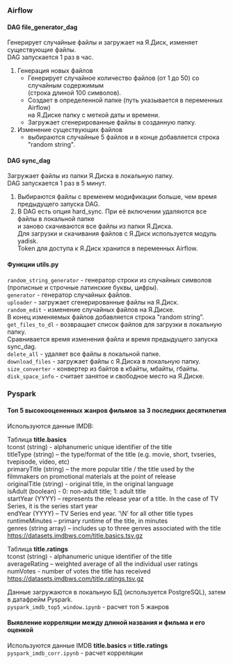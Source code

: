 
### Airflow

#### DAG file_generator_dag

Генерирует случайные файлы и загружает на Я.Диск, изменяет существующие файлы.  
DAG запускается 1 раз в час.

1. Генерация новых файлов
   - Генерирует случайное количество файлов (от 1 до 50) со случайным содержимым  
   (строка длиной 100 символов).
   - Создает в определенной папке (путь указывается в переменных Airflow)  
   на Я.Диске папку с меткой даты и времени.
   - Загружает сгенерированные файлы в созданную папку.
2. Изменение существующих файлов
   - выбираются случайные 5 файлов и в конце добавляется строка "random string".

#### DAG sync_dag

Загружает файлы из папки Я.Диска в локальную папку.  
DAG запускается 1 раз в 5 минут.  

1. Выбираются файлы с временем модификации больше, чем время предыдущего запуска DAG.
2. В DAG есть опция hard_sync. При её включении удаляются все файлы в локальной папке  
и заново скачиваются все файлы из папки Я.Диска.  
Для загрузки и скачивания файлов с Я.Диск используется модуль yadisk.  
Token для доступа к Я.Диск хранится в переменных Airflow.

#### Функции utils.py

`random_string_generator` - генератор строки из случайных символов  
(прописные и строчные латинские буквы, цифры).  
`generator` - генератор случайных файлов.  
`uploader` - загружает сгенерированные файлы на Я.Диск.  
`random_edit` - изменение случайных файлов на Я.Диске.  
В конец изменяемых файлов добавляется строка "random string".  
`get_files_to_dl` - возвращает список файлов для загрузки в локальную папку.  
Сравнивается время изменения файла и время предыдущего запуска sync_dag.  
`delete_all` - удаляет все файлы в локальной папке.  
`download_files` - загружает файлы с Я.Диска в локальную папку.  
`size_converter` - конвертер из байтов в кбайты, мбайты, гбайты.  
`disk_space_info` - считает занятое и свободное место на Я.Диске.  

### Pyspark

#### Топ 5 высокооцененных жанров фильмов за 3 последних десятилетия

Используются данные IMDB:

Таблица **title.basics**  
tconst (string) - alphanumeric unique identifier of the title \
titleType (string) – the type/format of the title (e.g. movie, short, tvseries, tvepisode, video, etc) \
primaryTitle (string) – the more popular title / the title used by the filmmakers on promotional materials at the point of release \
originalTitle (string) - original title, in the original language \
isAdult (boolean) - 0: non-adult title; 1: adult title \
startYear (YYYY) – represents the release year of a title. In the case of TV Series, it is the series start year \
endYear (YYYY) – TV Series end year. '\N' for all other title types \
runtimeMinutes – primary runtime of the title, in minutes \
genres (string array) – includes up to three genres associated with the title \
https://datasets.imdbws.com/title.basics.tsv.gz

Таблица **title.ratings**  
tconst (string) - alphanumeric unique identifier of the title \
averageRating – weighted average of all the individual user ratings \
numVotes - number of votes the title has received \
https://datasets.imdbws.com/title.ratings.tsv.gz

Данные загружаются в локальную БД (используется PostgreSQL), затем в датафрейм Pyspark.  
`pyspark_imdb_top5_window.ipynb` - расчет топ 5 жанров

#### Выявление корреляции между длиной названия и фильма и его оценкой

Используются данные IMDB **title.basics** и **title.ratings**  
`pyspark_imdb_corr.ipynb` - расчет корреляции 